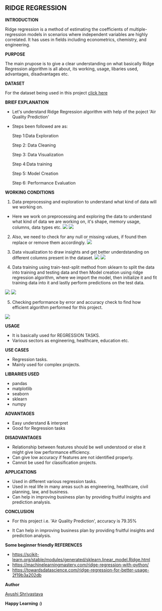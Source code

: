 ## **RIDGE REGRESSION**

**INTRODUCTION**

Ridge regression is a method of estimating the coefficients of multiple-regression models in scenarios where independent variables are highly correlated. It has uses in fields including econometrics, chemistry, and engineering.

**PURPOSE**

The main prupose is to give a clear understanding on what basically Ridge Regression algorithm is all about, its working, usage, libaries used, advantages, disadvantages etc.

**DATASET**

For the dataset being used in this project [click here](https://www.kaggle.com/rohanrao/air-quality-data-in-india)



**BRIEF EXPLANATION**
- Let's understand Ridge Regression algorithm with help of the poject 'Air Quality Prediction' 
- Steps been followed are as:

    Step 1:Data Exploration

    Step 2: Data Cleaning

    Step 3: Data Visualization

    Step 4:Data training

    Step 5: Model Creation

    Step 6: Performance Evaluation


**WORKING CONDITIONS**
1.  Data preprocessing and exploration to understand what kind of data will we working on.

- Here we work on preprocessing and exploring the data to understand what kind of data we are working on, it's shape, memory usage, columns, data types etc.
![](https://github.com/ayushi424/DS-ScriptsNook/blob/main/Machine%20Learning/Algorithms/Ridge%20Regression/Images/rr1.jpg)
![](https://github.com/ayushi424/DS-ScriptsNook/blob/main/Machine%20Learning/Algorithms/Ridge%20Regression/Images/rr2.jpg)

2. Also, we need to check for any null or missing values, if found then replace or remove them accordingly.
![](https://github.com/ayushi424/DS-ScriptsNook/blob/main/Machine%20Learning/Algorithms/Ridge%20Regression/Images/rr3.jpg)

3.  Data visualization to draw insights and get better underdstanding on different columns present in the dataset.
![](https://github.com/ayushi424/DS-ScriptsNook/blob/main/Machine%20Learning/Algorithms/Ridge%20Regression/Images/rr4.jpg)
![](https://github.com/ayushi424/DS-ScriptsNook/blob/main/Machine%20Learning/Algorithms/Ridge%20Regression/Images/rr5.jpg)


4. Data training using train-test-split method from sklearn to split the data into training and testing data and then  Model creation using ridge regression algorithm, where we import the model, then initialize it and fit training data into it and lastly perform predictions on the test data.

![](https://github.com/ayushi424/DS-ScriptsNook/blob/main/Machine%20Learning/Algorithms/Ridge%20Regression/Images/rr6.jpg)
![](https://github.com/ayushi424/DS-ScriptsNook/blob/main/Machine%20Learning/Algorithms/Ridge%20Regression/Images/rr7.jpg)

5.  Checking performance by error and accuracy check to find how efficient algorithm performed for this project.

![](https://github.com/ayushi424/DS-ScriptsNook/blob/main/Machine%20Learning/Algorithms/Ridge%20Regression/Images/rr8.jpg)

**USAGE**
- It is basically used for REGRESSION TASKS.
- Various sectors as engineering, healthcare, education etc.

**USE CASES**
- Regression tasks.
- Mainly used for complex projects.


**LIBRARIES USED**
- pandas
- matplotlib
- seaborn
- sklearn
- numpy

**ADVANTAGES**

- Easy understand & interpret
- Good for Regression tasks


**DISADVANTAGES**

- Relationship between features should be well understood or else it might give low performance efficiency.
- Can give low accuracy if features are not identified properly.
- Cannot be used for classification projects.

**APPLICATIONS**

- Used in different various regression tasks.
- Used in real life in many areas such as engineering, healthcare, civil planning, law, and business.
- Can help in improving business plan by providing fruitful insights and prediction analysis.

**CONCLUSION**

*  For this project i.e. 'Air Quality Prediction', accuracy  is 79.35%

*  It Can help in improving business plan by providing fruitful insights and prediction analysis.


**Some beginner friendly REFERENCES**
- https://scikit-learn.org/stable/modules/generated/sklearn.linear_model.Ridge.html
- https://machinelearningmastery.com/ridge-regression-with-python/
- https://towardsdatascience.com/ridge-regression-for-better-usage-2f19b3a202db

**Author**

[Ayushi Shrivastava](https://github.com/ayushi424)

**Happy Learning :)**
